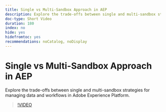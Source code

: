 ```yaml
---
title: Single vs Multi-Sandbox Approach in AEP
description: Explore the trade-offs between single and multi-sandbox strategies for managing data and workflows in Adobe Experience Platform.
doc-type: Short Video
duration: 180
index: no
hide: yes
hidefromtoc: yes
recommendations: noCatalog, noDisplay
---
```


# Single vs Multi-Sandbox Approach in AEP

Explore the trade-offs between single and multi-sandbox strategies for managing data and workflows in Adobe Experience Platform.

<!-- 62_S601_3442532_179_single-vs-multisandbox-approach-in-aep -->
>[!VIDEO](https://video.tv.adobe.com/v/3458324/?learn=on&enablevpops=true)
